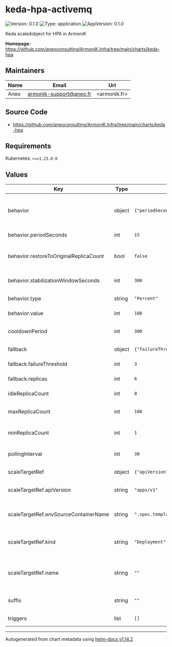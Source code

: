 # keda-hpa-activemq

![Version: 0.1.0](https://img.shields.io/badge/Version-0.1.0-informational?style=flat-square) ![Type: application](https://img.shields.io/badge/Type-application-informational?style=flat-square) ![AppVersion: 0.1.0](https://img.shields.io/badge/AppVersion-0.1.0-informational?style=flat-square)

Keda scaledobject for HPA in ArmoniK

**Homepage:** <https://github.com/aneoconsulting/ArmoniK.Infra/tree/main/charts/keda-hpa>

## Maintainers

| Name | Email | Url |
| ---- | ------ | --- |
| Aneo | <armonik-support@aneo.fr> | <armonik.fr> |

## Source Code

* <https://github.com/aneoconsulting/ArmoniK.Infra/tree/main/charts/keda-hpa>

## Requirements

Kubernetes: `>=v1.23.0-0`

## Values

| Key | Type | Default | Description |
|-----|------|---------|-------------|
| behavior | object | `{"periodSeconds":15,"restoreToOriginalReplicaCount":false,"stabilizationWindowSeconds":300,"type":"Percent","value":100}` | Advanced options to manage the behavior of the HPA |
| behavior.periodSeconds | int | `15` | Period in seconds |
| behavior.restoreToOriginalReplicaCount | bool | `false` | Restore to the original replicas count |
| behavior.stabilizationWindowSeconds | int | `300` | Stabilization window in seconds |
| behavior.type | string | `"Percent"` | Type of the target |
| behavior.value | int | `100` | Value of the target |
| cooldownPeriod | int | `300` | Cooldown period in seconds |
| fallback | object | `{"failureThreshold":3,"replicas":6}` | Fallback options |
| fallback.failureThreshold | int | `3` | Threshold of failures |
| fallback.replicas | int | `6` | Number of replicas |
| idleReplicaCount | int | `0` | Count of idle replicas |
| maxReplicaCount | int | `100` | Maximum count of replicas |
| minReplicaCount | int | `1` | Minimum count of replicas |
| pollingInterval | int | `30` | Polling interval in seconds |
| scaleTargetRef | object | `{"apiVersion":"apps/v1","envSourceContainerName":".spec.template.spec.containers[0]","kind":"Deployment","name":""}` | Scale target reference |
| scaleTargetRef.apiVersion | string | `"apps/v1"` | Kubernetes API version to be used |
| scaleTargetRef.envSourceContainerName | string | `".spec.template.spec.containers[0]"` | Name of the container to be scaled |
| scaleTargetRef.kind | string | `"Deployment"` | Kid of the Kubernetes resource to be scaled |
| scaleTargetRef.name | string | `""` | Name of the Kubernetes resource to be scaled |
| suffix | string | `""` | Suffix to add to the resource |
| triggers | list | `[]` | Triggers for HPA |

----------------------------------------------
Autogenerated from chart metadata using [helm-docs v1.14.2](https://github.com/norwoodj/helm-docs/releases/v1.14.2)
